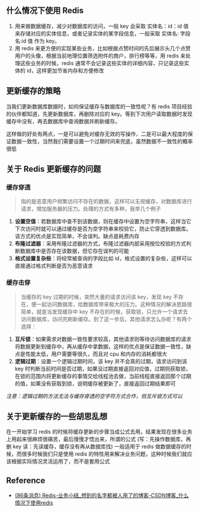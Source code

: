 ## 什么情况下使用 Redis

1. 用来做数据缓存，减少对数据库的访问，一般 key 会采取 实体名：id：id 值 来存储对应的实体信息，或者记录实体的某字段信息，一般采取 实体名: 字段名:id 值 作为 key。
2. 用 redis 来更方便的实现某些业务，比如根据点赞时间的先后展示头几个点赞用户的头像，根据当前地理位置筛选附件的商户，排行榜等等，用 redis 来处理这些业务的时候，redis 通常不会记录这些实体的详细内容，只记录这些实体的 id，这样更加节省内存和方便修改

## 更新缓存的策略

当我们更新数据库数据时，如何保证缓存与数据库的一致性呢？有 redis 项目经验的伙伴都知道，先更新数据库，再删除对应的 key。等到下次用户读取数据时发现缓存中没有，再去数据库中查询数据并刷新缓存。

这样做的好处有两点，一是可以避免对缓存无效的写操作，二是可以最大程度的保证数据一致性，当然我们需要设置一个过期时间来兜底，虽然数据不一致性的概率很低

## 关于 Redis 更新缓存的问题

### 缓存穿透

> 指的是恶意用户频繁访问不存在的数据，这样可以无视缓存，对数据库进行请求，增加服务器的压力。处理的方式有多种，我举几个例子

1. **设置空值**：若数据库中查不到该数据，则在缓存中设置为空字符串，这样当它下次访问时就可以通过缓存是否为空字符串来校验它，防止它穿透到数据库。 该方式的优点是实现简单，不会误判。缺点是耗费内存
2. **布隆过滤器**：采用布隆过滤器的方式，布隆过滤器内部采用按位校验的方式判断数据库中是否存在该数据，但它存在误判的可能
3. **格式设置复杂些**：将经常被查询的字段比如 id，格式设置的复杂些，这样可以直接通过格式判断是否为恶意请求

### 缓存击穿

> 当缓存的 key 过期的时候，突然大量的请求访问该 key，发现 key 不存在，便一起访问数据库，给数据库带来极大的压力。这种情况的解决思路很简单，就是当发现缓存中 key 不存在的时候，获取锁，只允许一个请求去访问数据库，访问完刷新缓存。到了这一步后，其他请求怎么办呢？有两个选择：

1. **互斥锁**：如果需求对数据一致性要求较高，其他请求则等待访问数据库的请求将数据更新到缓存中，再从缓存中拿数据，这样的优点是保证数据一致性，缺点是性能太低，用户需要等很久，而且对 cpu 和内存的消耗都很大
2. **逻辑过期**：设置一个逻辑过期时间，该 key 并不会真的过期，请求访问到该 key 时判断当前时间是否过期，如果没过期直接返回对应值，过期则获取锁，在锁的范围内将更新缓存的事情交给线程池去做，当前线程直接返回那个过期的值，如果没有获取到锁，说明缓存被更新了，直接返回过期结果即可

*注意：逻辑过期的方法无法与缓存穿透的空字符方式合作，但互斥锁方式可以*

## 关于更新缓存的一些胡思乱想

在一开始学习 redis 的时候将缓存更新的步骤当成公式去用，结果发现在很多业务上用起来很麻烦很痛苦，最后慢慢才悟出来，所谓的公式 (写：先操作数据库，再删 key 读：先读缓存，缓存没有再从数据库找) 一般适用于 redis 做数据缓存的时候，而很多时候我们只是使用 redis 的特性用来解决业务问题，这种时候我们就应该根据实际情况灵活运用了，而不是套用公式

## Reference

- [(86条消息) Redis-业务小结_想到的名字都被人用了的博客-CSDN博客_什么情况下使用redis](https://blog.csdn.net/qq_42861526/article/details/124804843?ops_request_misc=%257B%2522request%255Fid%2522%253A%2522166797979616800182765996%2522%252C%2522scm%2522%253A%252220140713.130102334..%2522%257D&request_id=166797979616800182765996&biz_id=0&spm=1018.2226.3001.4187)
